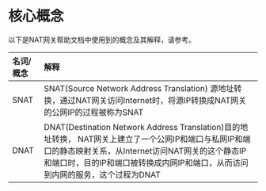 # 核心概念
以下是NAT网关帮助文档中使用到的概念及其解释，请参考。

| 名词/概念 | 解释 |
| :- | :- |
| SNAT | SNAT(Source Network Address Translation) 源地址转换，通过NAT网关访问Internet时，将源IP转换成NAT网关的公网IP的过程被称为SNAT |
| DNAT | DNAT(Destination Network Address Translation)目的地址转换， NAT网关上建立了一个公网IP和端口与私网IP和端口的静态映射关系，从Internet访问NAT网关的这个静态IP和端口时，目的IP和端口被转换成内网IP和端口，从而访问到内网的服务，这个过程为DNAT |
